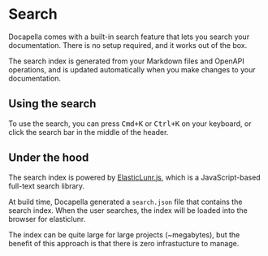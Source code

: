 # Search

Docapella comes with a built-in search feature that lets you search your documentation. There is no setup required, and it works out of the box.

The search index is generated from your Markdown files and OpenAPI operations, and is updated automatically when you make changes to your documentation.

## Using the search

To use the search, you can press <kbd>Cmd+K</kbd> or <kbd>Ctrl+K</kbd> on your keyboard, or click the search bar in the middle of the header.

## Under the hood

The search index is powered by [ElasticLunr.js](https://elasticlunr.com/), which is a JavaScript-based full-text search library.

At build time, Docapella generated a `search.json` file that contains the search index. When the user searches, the index will be loaded into the browser for elasticlunr.

The index can be quite large for large projects (~megabytes), but the benefit of this approach is that there is zero infrastucture to manage.

